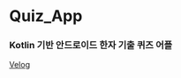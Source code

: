 # Quiz_App
### Kotlin 기반 안드로이드 한자 기출 퀴즈 어플
[Velog](https://velog.io/@j_aion/series/%EC%BD%94%EB%94%A9%ED%85%8C%EC%8A%A4%ED%8A%B8)
